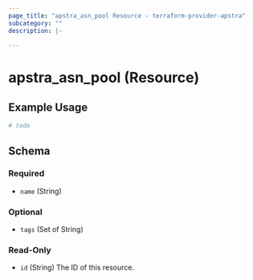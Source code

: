 ```yaml
---
page_title: "apstra_asn_pool Resource - terraform-provider-apstra"
subcategory: ""
description: |-
  
---
```


# apstra_asn_pool (Resource)



## Example Usage

```terraform
# todo
```

<!-- schema generated by tfplugindocs -->
## Schema

### Required

- `name` (String)

### Optional

- `tags` (Set of String)

### Read-Only

- `id` (String) The ID of this resource.
